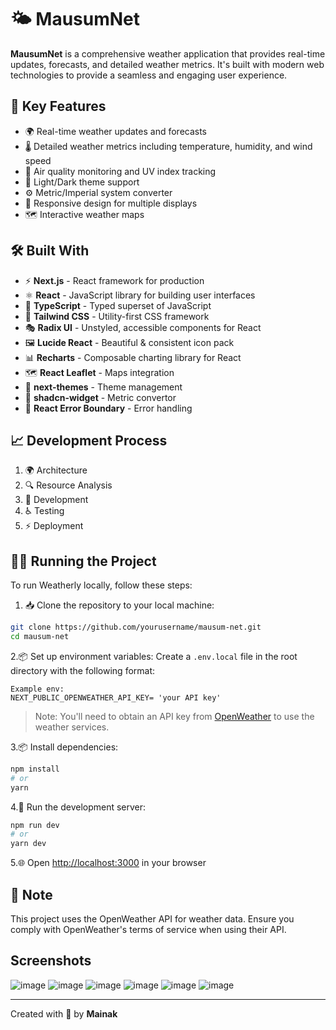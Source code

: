 # 🌤️ MausumNet

**MausumNet** is a comprehensive weather application that provides real-time updates, forecasts, and detailed weather metrics. It's built with modern web technologies to provide a seamless and engaging user experience.

## 🚀 Key Features

- 🌍 Real-time weather updates and forecasts
- 🌡️ Detailed weather metrics including temperature, humidity, and wind speed
- 🌆 Air quality monitoring and UV index tracking
- 🎨 Light/Dark theme support
- ⚙️ Metric/Imperial system converter
- 📱 Responsive design for multiple displays
- 🗺️ Interactive weather maps
  

## 🛠️ Built With

- ⚡ **Next.js** - React framework for production
- ⚛️ **React** - JavaScript library for building user interfaces
- 📘 **TypeScript** - Typed superset of JavaScript
- 🎨 **Tailwind CSS** - Utility-first CSS framework
- 🎭 **Radix UI** - Unstyled, accessible components for React
- 🖼️ **Lucide React** - Beautiful & consistent icon pack
- 📊 **Recharts** - Composable charting library for React
- 🗺️ **React Leaflet** - Maps integration
- 🌙 **next-themes** - Theme management
- 📇 **shadcn-widget** - Metric convertor
- 🚨 **React Error Boundary** - Error handling

## 📈 Development Process

1. 🌍 Architecture
2. 🔍 Resource Analysis
3. 🎨 Development
4. ♿ Testing
5. ⚡ Deployment

## 🏃‍♂️ Running the Project

To run Weatherly locally, follow these steps:

1. 📥 Clone the repository to your local machine:

```bash
git clone https://github.com/yourusername/mausum-net.git
cd mausum-net
```

2.📦 Set up environment variables:
Create a `.env.local` file in the root directory with the following format:

```env
Example env:
NEXT_PUBLIC_OPENWEATHER_API_KEY= 'your API key'
```

> Note: You'll need to obtain an API key from [OpenWeather](https://openweathermap.org/api) to use the weather services.

3.📦 Install dependencies:

```bash
npm install
# or
yarn
```

4.🚀 Run the development server:

```bash
npm run dev
# or
yarn dev
```

5.🌐 Open [http://localhost:3000](http://localhost:3000) in your browser

## 📝 Note

This project uses the OpenWeather API for weather data. Ensure you comply with OpenWeather's terms of service when using their API.

## Screenshots
![image](https://github.com/user-attachments/assets/5df2ea10-ea14-4033-9ae3-0295926147ed)
![image](https://github.com/user-attachments/assets/4f9e63f0-c5ce-4985-b589-bf7a9a2b15b0)
![image](https://github.com/user-attachments/assets/c7f7fe33-5ba0-43ba-a9af-58a1a63f2332)
![image](https://github.com/user-attachments/assets/f690acc8-7bea-4d3d-b39b-2c5bc3e9aaa9)
![image](https://github.com/user-attachments/assets/4c513cd8-6b85-43f3-8852-b1aa54263f47)
![image](https://github.com/user-attachments/assets/b95611e5-84b2-461e-81d3-76b07f9e738a)




---

Created with 💙 by **Mainak**

